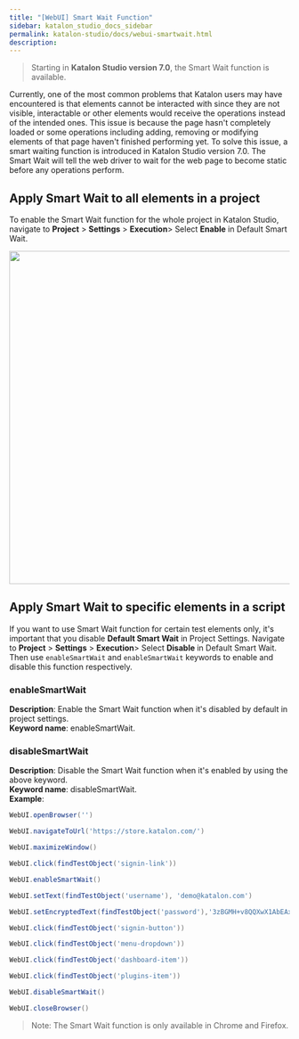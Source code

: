 ```yaml
---
title: "[WebUI] Smart Wait Function" 
sidebar: katalon_studio_docs_sidebar
permalink: katalon-studio/docs/webui-smartwait.html 
description: 
---
```

> Starting in **Katalon Studio version 7.0**, the Smart Wait function is available.

Currently, one of the most common problems that Katalon users may have encountered is that elements cannot be interacted with since they are not visible, interactable or other elements would receive the operations instead of the intended ones. This issue is because the page hasn't completely loaded or some operations including adding, removing or modifying elements of that page haven't finished performing yet. To solve this issue, a smart waiting function is introduced in Katalon Studio version 7.0. The Smart Wait will tell the web driver to wait for the web page to become static before any operations perform.

## Apply Smart Wait to all elements in a project

To enable the Smart Wait function for the whole project in Katalon Studio, navigate to **Project** > **Settings** > **Execution**> Select **Enable** in Default Smart Wait.

<img src="https://github.com/katalon-studio/docs-images/raw/master/katalon-studio/docs/webui-smartwait/smartwait.png" width="799" height="598">

## Apply Smart Wait to specific elements in a script

If you want to use Smart Wait function for certain test elements only, it's important that you disable **Default Smart Wait** in Project Settings. Navigate to **Project** > **Settings** > **Execution**> Select **Disable** in Default Smart Wait. Then use `enableSmartWait` and `enableSmartWait` keywords to enable and disable this function respectively.

### enableSmartWait

**Description**: Enable the Smart Wait function when it's disabled by default in project settings.\
**Keyword name**: enableSmartWait.

### disableSmartWait

**Description**: Disable the Smart Wait function when it's enabled by using the above keyword.\
**Keyword name**: disableSmartWait.\
**Example**:

```groovy
WebUI.openBrowser('')

WebUI.navigateToUrl('https://store.katalon.com/')

WebUI.maximizeWindow()

WebUI.click(findTestObject('signin-link'))

WebUI.enableSmartWait()

WebUI.setText(findTestObject('username'), 'demo@katalon.com')

WebUI.setEncryptedText(findTestObject('password'),'3zBGMH+v8QQXwX1AbEAx2g==')

WebUI.click(findTestObject('signin-button'))

WebUI.click(findTestObject('menu-dropdown'))

WebUI.click(findTestObject('dashboard-item'))

WebUI.click(findTestObject('plugins-item'))

WebUI.disableSmartWait()

WebUI.closeBrowser()
```

> Note: The Smart Wait function is only available in Chrome and Firefox.
